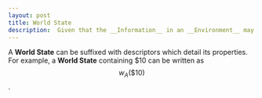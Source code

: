 ```yaml
---
layout: post
title: World State
description:  Given that the __Information__ in an __Environment__ may change with respect to some parameter (for example, time), __World State__ defines a static snapshot of the __Information__ within an __Environment__. In other words, a __World State__ is an __Environment__ where all __Information__ is held constant. Denoted $$ w \in W $$. When used with a reference Agent, $$ w_A \in W_A $$, __World State__ refers to a static snapshot of an Agent's __World Model__ as opposed to the __World__ itself.
---
```


A __World State__ can be suffixed with descriptors which detail its properties. For example, a __World State__ containing $10 can be written as $$ w_A(\$10) $$.